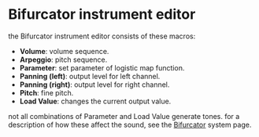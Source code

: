# Bifurcator instrument editor

the Bifurcator instrument editor consists of these macros:

- **Volume**: volume sequence.
- **Arpeggio**: pitch sequence.
- **Parameter**: set parameter of logistic map function.
- **Panning (left)**: output level for left channel.
- **Panning (right)**: output level for right channel.
- **Pitch**: fine pitch.
- **Load Value**: changes the current output value.

not all combinations of Parameter and Load Value generate tones. for a description of how these affect the sound, see the [Bifurcator](../7-systems/bifurcator.md) system page.

